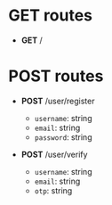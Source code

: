 # GET routes
* **GET** /

# POST routes
* **POST** /user/register
	- `username`: string
	- `email`: string
	- `password`: string

* **POST** /user/verify
	- `username`: string
	- `email`: string
	- `otp`: string

